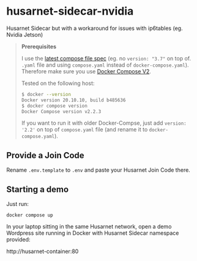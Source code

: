 # husarnet-sidecar-nvidia
Husarnet Sidecar but with a workaround for issues with ip6tables (eg. Nvidia Jetson)

> **Prerequisites** 
>
> I use the [latest compose file spec](https://github.com/compose-spec/compose-spec/blob/master/spec.md) (eg. no `version: "3.7"` on top of. `.yaml` file and using `compose.yaml` instead of `docker-compose.yaml`). Therefore make sure you use [Docker Compose V2](https://docs.docker.com/compose/cli-command/).
>
> Tested on the following host:
>
> ```bash
> $ docker --version
> Docker version 20.10.10, build b485636
> $ docker compose version
> Docker Compose version v2.2.3
> ```
>
> If you want to run it with older Docker-Compse, just add `version: '2.2'` on top of `compose.yaml` file (and rename it to `docker-compose.yaml`).

## Provide a Join Code

Rename `.env.template` to `.env` and paste your Husarnet Join Code there.

## Starting a demo

Just run:

```
docker compose up
```

In your laptop sitting in the same Husarnet network, open a demo Wordpress site running in Docker with Husarnet Sidecar namespace provided:

http://husarnet-container:80
